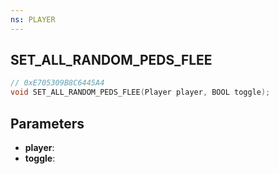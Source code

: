 ```yaml
---
ns: PLAYER
---
```

## SET_ALL_RANDOM_PEDS_FLEE

```c
// 0xE705309B8C6445A4
void SET_ALL_RANDOM_PEDS_FLEE(Player player, BOOL toggle);
```

## Parameters
* **player**:
* **toggle**:
